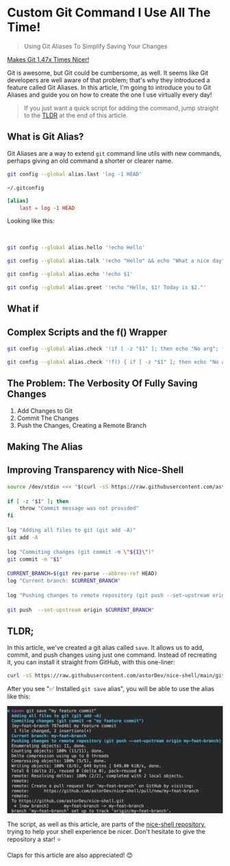 # Custom Git Command I Use All The Time!

> Using Git Aliases To Simplify Saving Your Changes

[Makes Git 1.47x Times Nicer!](thumb.png)

Git is awesome, but Git could be cumbersome, as well. It seems like Git developers are well aware of that problem; that's why they introduced a feature called Git Aliases. In this article, I'm going to introduce you to Git Aliases and guide you on how to create the one I use virtually every day!

> If you just want a quick script for adding the command, jump straight to the [TLDR](#tldr) at the end of this article.

## What is Git Alias?

Git Aliases are a way to extend `git` command line utils with new commands, perhaps giving an old command a shorter or clearer name. 

```sh
git config --global alias.last 'log -1 HEAD'
```

`~/.gitconfig`

```toml
[alias]
	last = log -1 HEAD
```

Looking like this:

![]()

```sh
git config --global alias.hello '!echo Hello'
```

```sh
git config --global alias.talk '!echo "Hello" && echo "What a nice day"'
```

```sh
git config --global alias.echo '!echo $1'
```

```sh
git config --global alias.greet '!echo "Hello, $1! Today is $2."'
```

## What if 


## Complex Scripts and the f() Wrapper

```sh
git config --global alias.check '!if [ -z "$1" ]; then echo "No arg"; fi'
```

```sh
git config --global alias.check '!f() { if [ -z "$1" ]; then echo "No arg"; fi }; f'
```




## The Problem: The Verbosity Of Fully Saving Changes 

1. Add Changes to Git
2. Commit The Changes
3. Push the Changes, Creating a Remote Branch

## Making The Alias

## Improving Transparency with Nice-Shell

```sh
source /dev/stdin <<< "$(curl -sS https://raw.githubusercontent.com/astorDev/nice-shell/refs/heads/main/.sh)"

if [ -z "$1" ]; then
    throw "Commit message was not provided"
fi

log "Adding all files to git (git add -A)"
git add -A

log "Commiting changes (git commit -m \"${1}\")"
git commit -m "$1"

CURRENT_BRANCH=$(git rev-parse --abbrev-ref HEAD)
log "Current branch: $CURRENT_BRANCH"

log "Pushing changes to remote repository (git push --set-upstream origin $CURRENT_BRANCH)"

git push  --set-upstream origin $CURRENT_BRANCH"
```

## TLDR;

In this article, we've created a git alias called `save`. It allows us to add, commit, and push changes using just one command. Instead of recreating it, you can install it straight from GitHub, with this one-liner:

```sh
curl -sS https://raw.githubusercontent.com/astorDev/nice-shell/main/git/save/install.sh | sh
```

After you see "✅ Installed `git save` alias", you will be able to use the alias like this:

![](demo.png)

The script, as well as this article, are parts of the [nice-shell repository](https://github.com/astorDev/nice-shell), trying to help your shell experience be nicer. Don't hesitate to give the repository a star! ⭐

Claps for this article are also appreciated! 😊
